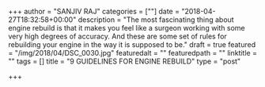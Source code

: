 +++
author = "SANJIV RAJ"
categories = [""]
date = "2018-04-27T18:32:58+00:00"
description = "The most fascinating thing about engine rebuild is that it makes you feel like a surgeon working with some very high degrees of accuracy. And these are some set of rules for rebuilding your engine in the way it is supposed to be."
draft = true
featured = "/img/2018/04/DSC_0030.jpg"
featuredalt = ""
featuredpath = ""
linktitle = ""
tags = []
title = "9 GUIDELINES FOR ENGINE REBUILD"
type = "post"

+++
